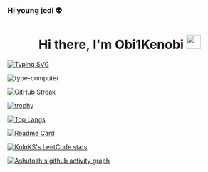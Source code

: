 ### Hi young jedi :alien:
<h1 align="center">Hi there, I'm Obi1Kenobi  
<img src="https://github.com/blackcater/blackcater/raw/main/images/Hi.gif" height="32"/></h1>






[![Typing SVG](https://readme-typing-svg.herokuapp.com?color=%2336BCF7&lines=Computer+science+student)](https://git.io/typing-svg)












  
  
 ![type-computer](https://user-images.githubusercontent.com/115603453/197324733-6304c31f-03c9-4973-817d-ddb8445079c8.gif)

  
  

  
  
  
  
  
  

  
  
 [![GitHub Streak](https://github-readme-streak-stats.herokuapp.com/?user=DenverCoder1)](https://git.io/streak-stats)
  
  
[![trophy](https://github-profile-trophy.vercel.app/?username=ryo-ma)](https://github.com/ryo-ma/github-profile-trophy)
  
  
  
  
  
[![Top Langs](https://github-readme-stats.vercel.app/api/top-langs/?username=anuraghazra&layout=compact)](https://github.com/anuraghazra/github-readme-stats)

  
  
  
  
  
  [![Readme Card](https://github-readme-stats.vercel.app/api/pin/?username=anuraghazra&repo=github-readme-stats)](https://github.com/anuraghazra/github-readme-stats)

  
  
  
  
  
  [![KnlnKS's LeetCode stats](https://leetcode-stats-six.vercel.app/api?username=KnlnKS&theme=dark)](https://github.com/KnlnKS/leetcode-stats)
 
  
  
  
  
  
  [![Ashutosh's github activity graph](https://activity-graph.herokuapp.com/graph?username=Ashutosh00710)](https://github.com/ashutosh00710/github-readme-activity-graph)
  
  
  
  
  
  
  
  
  

